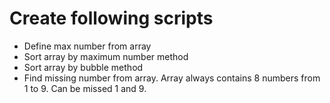 # Create following scripts

- Define max number from array
- Sort array by maximum number method
- Sort array by bubble method
- Find missing number from array. Array always contains 8 numbers from 1 to 9. Can be missed 1 and 9.
